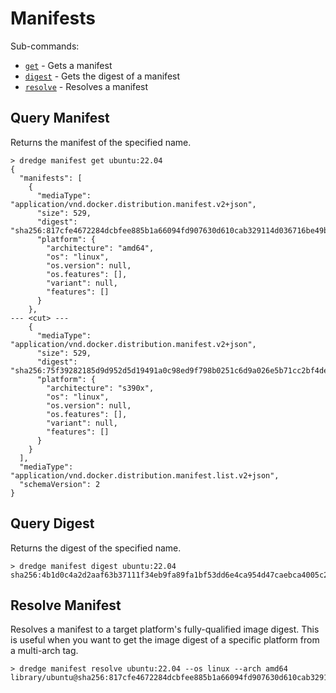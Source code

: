 # Manifests

Sub-commands:

* [`get`](#query-manifest) - Gets a manifest
* [`digest`](#query-digest) - Gets the digest of a manifest
* [`resolve`](#resolve-manifest) - Resolves a manifest

## Query Manifest

Returns the manifest of the specified name.

```console
> dredge manifest get ubuntu:22.04
{
  "manifests": [
    {
      "mediaType": "application/vnd.docker.distribution.manifest.v2+json",
      "size": 529,
      "digest": "sha256:817cfe4672284dcbfee885b1a66094fd907630d610cab329114d036716be49ba",
      "platform": {
        "architecture": "amd64",
        "os": "linux",
        "os.version": null,
        "os.features": [],
        "variant": null,
        "features": []
      }
    },
--- <cut> ---
    {
      "mediaType": "application/vnd.docker.distribution.manifest.v2+json",
      "size": 529,
      "digest": "sha256:75f39282185d9d952d5d19491a0c98ed9f798b0251c6d9a026e5b71cc2bf4de3",
      "platform": {
        "architecture": "s390x",
        "os": "linux",
        "os.version": null,
        "os.features": [],
        "variant": null,
        "features": []
      }
    }
  ],
  "mediaType": "application/vnd.docker.distribution.manifest.list.v2+json",
  "schemaVersion": 2
}
```

## Query Digest

Returns the digest of the specified name.

```console
> dredge manifest digest ubuntu:22.04
sha256:4b1d0c4a2d2aaf63b37111f34eb9fa89fa1bf53dd6e4ca954d47caebca4005c2
```

## Resolve Manifest

Resolves a manifest to a target platform's fully-qualified image digest. This is useful when you want to get the image digest of a specific platform from a multi-arch tag.

```console
> dredge manifest resolve ubuntu:22.04 --os linux --arch amd64
library/ubuntu@sha256:817cfe4672284dcbfee885b1a66094fd907630d610cab329114d036716be49ba
```
